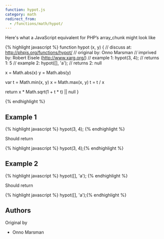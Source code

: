 ```yaml
---
function: hypot.js
category: math
redirect_from:
  - /functions/math/hypot/
---
```


<!-- WARNING! This file is auto generated by `npm run web:inject`, do not edit by hand -->

Here's what a JavaScript equivalent for PHP’s array_chunk might look like

{% highlight javascript %}
function hypot (x, y) {
  //  discuss at: http://phpjs.org/functions/hypot/
  // original by: Onno Marsman
  // imprived by: Robert Eisele (http://www.xarg.org/)
  //   example 1: hypot(3, 4);
  //   returns 1: 5
  //   example 2: hypot([], 'a');
  //   returns 2: null

  x = Math.abs(x)
  y = Math.abs(y)

  var t = Math.min(x, y)
  x = Math.max(x, y)
  t = t / x

  return x * Math.sqrt(1 + t * t) || null
}

{% endhighlight %}

## Example 1

{% highlight javascript %}
hypot(3, 4);
{% endhighlight %}

Should return

{% highlight javascript %}
hypot(3, 4);{% endhighlight %}

## Example 2

{% highlight javascript %}
hypot([], 'a');
{% endhighlight %}

Should return

{% highlight javascript %}
hypot([], 'a');{% endhighlight %}


## Authors


Original by

- Onno Marsman

